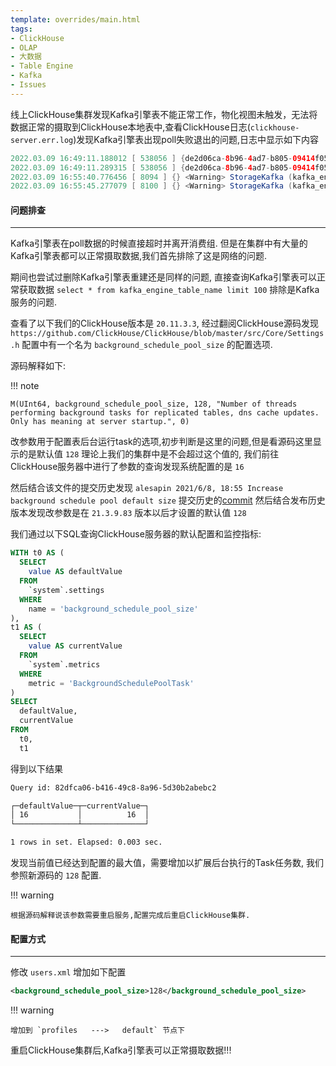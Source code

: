 ```yaml
---
template: overrides/main.html
tags:
- ClickHouse
- OLAP
- 大数据
- Table Engine
- Kafka
- Issues
---
```


线上ClickHouse集群发现Kafka引擎表不能正常工作，物化视图未触发，无法将数据正常的摄取到ClickHouse本地表中,查看ClickHouse日志(`clickhouse-server.err.log`)发现Kafka引擎表出现poll失败退出的问题,日志中显示如下内容

```java
2022.03.09 16:49:11.188012 [ 538056 ] {de2d06ca-8b96-4ad7-b805-09414f05fdad} <Error> StorageKafka (kafka_engine_table): Error during draining: Local: Maximum application poll interval (max.poll.interval.ms) exceeded
2022.03.09 16:49:11.289315 [ 538056 ] {de2d06ca-8b96-4ad7-b805-09414f05fdad} <Error> StorageKafka (kafka_engine_table): Error during draining: Local: Maximum application poll interval (max.poll.interval.ms) exceeded
2022.03.09 16:55:40.776456 [ 8094 ] {} <Warning> StorageKafka (kafka_engine_table): [rdk:MAXPOLL] [thrd:main]: Application maximum poll interval (300000ms) exceeded by 51ms (adjust max.poll.interval.ms for long-running message processing): leaving group
2022.03.09 16:55:45.277079 [ 8100 ] {} <Warning> StorageKafka (kafka_engine_table): [rdk:MAXPOLL] [thrd:main]: Application maximum poll interval (300000ms) exceeded by 50ms (adjust max.poll.interval.ms for long-running message processing): leaving group
```

#### 问题排查

---

Kafka引擎表在poll数据的时候直接超时并离开消费组. 但是在集群中有大量的Kafka引擎表都可以正常摄取数据,我们首先排除了这是网络的问题.

期间也尝试过删除Kafka引擎表重建还是同样的问题, 直接查询Kafka引擎表可以正常获取数据 `select * from kafka_engine_table_name limit 100` 排除是Kafka服务的问题.

查看了以下我们的ClickHouse版本是 `20.11.3.3`, 经过翻阅ClickHouse源码发现 `https://github.com/ClickHouse/ClickHouse/blob/master/src/Core/Settings.h` 配置中有一个名为 `background_schedule_pool_size` 的配置选项.

源码解释如下:

!!! note

    M(UInt64, background_schedule_pool_size, 128, "Number of threads performing background tasks for replicated tables, dns cache updates. Only has meaning at server startup.", 0) 

改参数用于配置表后台运行task的选项,初步判断是这里的问题,但是看源码这里显示的是默认值 `128` 理论上我们的集群中是不会超过这个值的, 我们前往ClickHouse服务器中进行了参数的查询发现系统配置的是 `16`

然后结合该文件的提交历史发现 `alesapin 2021/6/8, 18:55 Increase background schedule pool default size` 提交历史的[commit](https://github.com/ClickHouse/ClickHouse/commit/5736eaf8fd5b73a7a5f7d38ea07b73fd77a0623e) 
然后结合发布历史版本发现改参数是在 `21.3.9.83` 版本以后才设置的默认值 `128`

我们通过以下SQL查询ClickHouse服务器的默认配置和监控指标:

```sql
WITH t0 AS (
  SELECT
    value AS defaultValue
  FROM
    `system`.settings
  WHERE
    name = 'background_schedule_pool_size'
),
t1 AS (
  SELECT
    value AS currentValue
  FROM
    `system`.metrics
  WHERE
    metric = 'BackgroundSchedulePoolTask'
)
SELECT
  defaultValue,
  currentValue
FROM
  t0,
  t1
```

得到以下结果

```bash
Query id: 82dfca06-b416-49c8-8a96-5d30b2abebc2

┌─defaultValue─┬─currentValue─┐
│ 16           │          16  │
└──────────────┴──────────────┘

1 rows in set. Elapsed: 0.003 sec.
```

发现当前值已经达到配置的最大值，需要增加以扩展后台执行的Task任务数, 我们参照新源码的 `128` 配置. 

!!! warning

    根据源码解释说该参数需要重启服务,配置完成后重启ClickHouse集群.

#### 配置方式

---

修改 `users.xml` 增加如下配置

```xml
<background_schedule_pool_size>128</background_schedule_pool_size>
```

!!! warning

    增加到 `profiles   --->   default` 节点下

重启ClickHouse集群后,Kafka引擎表可以正常摄取数据!!!
